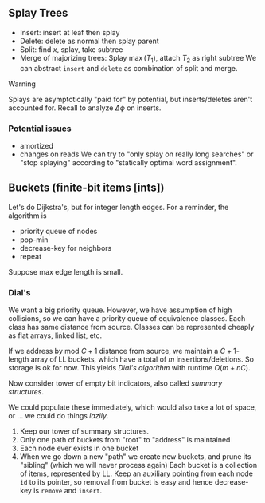 ## Splay Trees
- Insert: insert at leaf then splay
- Delete: delete as normal then splay parent
- Split: find $x$, splay, take subtree
- Merge of majorizing trees: Splay $\max(T_{1}),$ attach $T_{2}$ as right subtree
We can abstract `insert` and `delete` as combination of split and merge.

> [!warning]
> Splays are asymptotically "paid for" by potential, but inserts/deletes aren't accounted for. Recall to analyze $\Delta \phi$ on inserts.
### Potential issues
- amortized
- changes on reads
We can try to "only splay on really long searches" or "stop splaying" according to "statically optimal word assignment".

## Buckets (finite-bit items \[ints])
Let's do Dijkstra's, but for integer length edges. For a reminder, the algorithm is
- priority queue of nodes
- pop-min
- decrease-key for neighbors
- repeat

Suppose max edge length is small.
### Dial's
We want a big priority queue. However, we have assumption of high collisions, so we can have a priority queue of equivalence classes. Each class has same distance from source. Classes can be represented cheaply as flat arrays, linked list, etc.

If we address by mod $C+1$ distance from source, we maintain a $C+1$-length array of LL buckets, which have a total of $m$ insertions/deletions. So storage is ok for now. This yields *Dial's algorithm* with runtime $O(m+nC)$.

Now consider tower of empty bit indicators, also called *summary structures*. 

We could populate these immediately, which would also take a lot of space, or ... we could do things *lazily*.
1. Keep our tower of summary structures.
2. Only one path of buckets from "root" to "address" is maintained
3. Each node ever exists in one bucket
4. When we go down a new "path" we create new buckets, and prune its "sibling" (which we will never process again)
Each bucket is a collection of items, represented by LL. Keep an auxiliary pointing from each node `id` to its pointer, so removal from bucket is easy and hence decrease-key is `remove` and `insert`.
